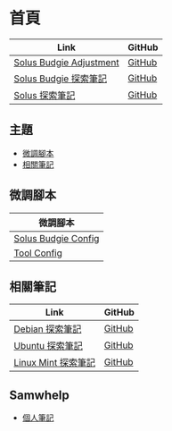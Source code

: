 

# 首頁

| Link | GitHub |
| ---- | ------ |
| [Solus Budgie Adjustment](https://samwhelp.github.io/solus-budgie-adjustment/) | [GitHub](https://github.com/samwhelp/solus-budgie-adjustment) |
| [Solus Budgie 探索筆記](https://samwhelp.github.io/note-about-solus-budgie/) | [GitHub](https://github.com/samwhelp/note-about-solus-budgie) |
| [Solus 探索筆記](https://samwhelp.github.io/note-about-solus/) | [GitHub](https://github.com/samwhelp/note-about-solus) |




## 主題

* [微調腳本](#微調腳本)
* [相關筆記](#相關筆記)




## 微調腳本

| 微調腳本 |
| ------- |
| [Solus Budgie Config](https://github.com/samwhelp/solus-budgie-adjustment/tree/main/prototype/main/budgie-config) |
| [Tool Config](https://github.com/samwhelp/solus-adjustment/tree/main/prototype/main/tool-config/part) |




## 相關筆記

| Link | GitHub |
| ---- | ------ |
| [Debian 探索筆記](https://samwhelp.github.io/note-about-debian/) | [GitHub](https://github.com/samwhelp/note-about-debian) |
| [Ubuntu 探索筆記](https://samwhelp.github.io/note-about-ubuntu/) | [GitHub](https://github.com/samwhelp/note-about-ubuntu) |
| [Linux Mint 探索筆記](https://samwhelp.github.io/note-about-linuxmint/) | [GitHub](https://github.com/samwhelp/note-about-linuxmint) |




## Samwhelp

* [個人筆記](https://samwhelp.github.io/book/)
